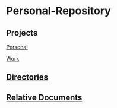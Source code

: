 # Personal-Repository

## Projects
[Personal](https://github.com/brandonantoniocook/Personal-Repository/projects/2)

[Work](https://github.com/brandonantoniocook/Personal-Repository/projects/1)

## [Directories](Directories)
## [Relative Documents](RelativeDocuments)

